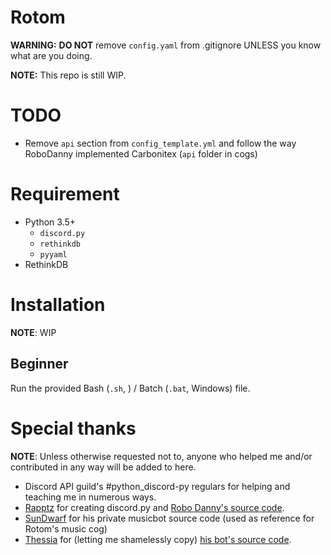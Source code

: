 # Rotom

**WARNING:** **DO NOT** remove `config.yaml` from .gitignore UNLESS you know what are you doing.

**NOTE:** This repo is still WIP.

# TODO

- Remove `api` section from `config_template.yml` and follow the way RoboDanny implemented Carbonitex (`api` folder in cogs)

# Requirement

- Python 3.5+
  - `discord.py`
  - `rethinkdb`
  - `pyyaml`
- RethinkDB

# Installation

**NOTE**: WIP

## Beginner

Run the provided Bash (`.sh`, ) / Batch (`.bat`, Windows) file.

# Special thanks

**NOTE**: Unless otherwise requested not to, anyone who helped me and/or contributed in any way will be added to here.

- Discord API guild's #python_discord-py regulars for helping and teaching me in numerous ways.
- [Rapptz](https://github.com/Rapptz]) for creating discord.py and [Robo Danny's source code](https://github.com/Rapptz/RoboDanny).
- [SunDwarf](https://github.com/SunDwarf) for his private musicbot source code (used as reference for Rotom's music cog)
- [Thessia](https://github.com/Thessia) for (letting me shamelessly copy) [his bot's source code](https://github.com/Thessia/Liara).
